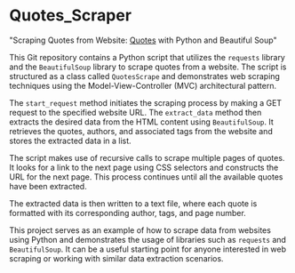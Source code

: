 # Quotes_Scraper
"Scraping Quotes from Website: [Quotes](https://quotes.toscrape.com/) with Python and Beautiful Soup"

This Git repository contains a Python script that utilizes the `requests` library and the `BeautifulSoup` library to scrape quotes from a website. The script is structured as a class called `QuotesScrape` and demonstrates web scraping techniques using the Model-View-Controller (MVC) architectural pattern.

The `start_request` method initiates the scraping process by making a GET request to the specified website URL. The `extract_data` method then extracts the desired data from the HTML content using `BeautifulSoup`. It retrieves the quotes, authors, and associated tags from the website and stores the extracted data in a list.

The script makes use of recursive calls to scrape multiple pages of quotes. It looks for a link to the next page using CSS selectors and constructs the URL for the next page. This process continues until all the available quotes have been extracted.

The extracted data is then written to a text file, where each quote is formatted with its corresponding author, tags, and page number.

This project serves as an example of how to scrape data from websites using Python and demonstrates the usage of libraries such as `requests` and `BeautifulSoup`. It can be a useful starting point for anyone interested in web scraping or working with similar data extraction scenarios.
